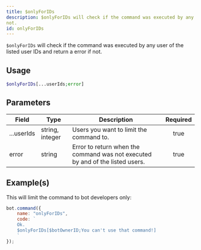 ```yaml
---
title: $onlyForIDs
description: $onlyForIDs will check if the command was executed by any user of the listed user IDs and return a error if
not.
id: onlyForIDs
---
```


`$onlyForIDs` will check if the command was executed by any user of the listed user IDs and return a error if not.

## Usage

```php
$onlyForIDs[...userIds;error]
```

## Parameters

| Field      | Type            | Description                                                                   | Required |
| ---------- | --------------- | ----------------------------------------------------------------------------- | :------: |
| ...userIds | string, integer | Users you want to limit the command to.                                       |   true   |
| error      | string          | Error to return when the command was not executed by and of the listed users. |   true   |

## Example(s)

This will limit the command to bot developers only:

```javascript
bot.command({
    name: "onlyForIDs",
    code: `
    Ok.
    $onlyForIDs[$botOwnerID;You can't use that command!]
    `
});
```